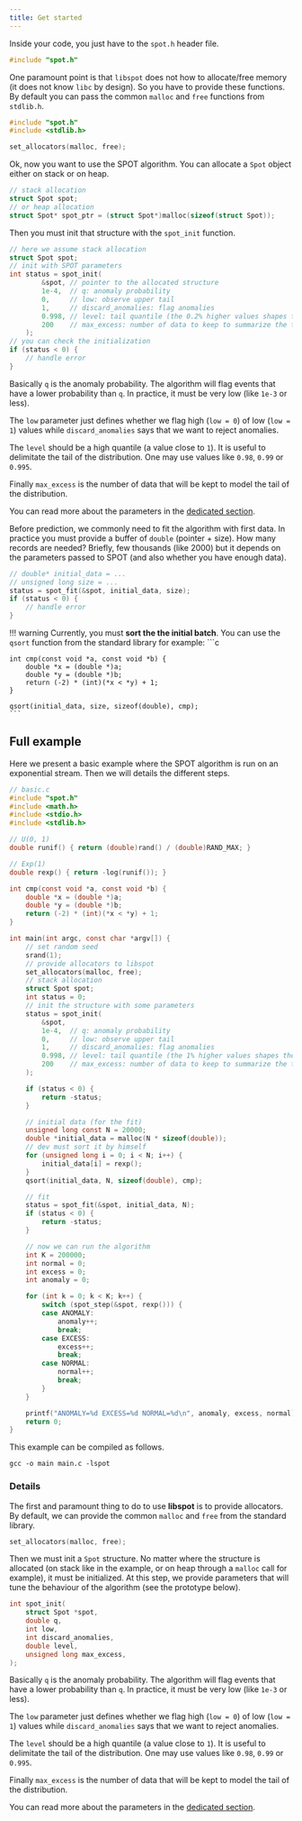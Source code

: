 ```yaml
---
title: Get started
---
```


Inside your code, you just have to the `spot.h` header file.

```c
#include "spot.h"
```

One paramount point is that `libspot` does not how to allocate/free memory (it does not know `libc` by design). So you have to provide these functions. By default you can pass the common `malloc` and `free` functions from `stdlib.h`.

```c
#include "spot.h"
#include <stdlib.h>

set_allocators(malloc, free);
```

Ok, now you want to use the SPOT algorithm. You can allocate a `Spot` object either on stack or on heap.

```c
// stack allocation
struct Spot spot;
// or heap allocation
struct Spot* spot_ptr = (struct Spot*)malloc(sizeof(struct Spot));
```

Then you must init that structure with the `spot_init` function.

```c
// here we assume stack allocation
struct Spot spot;
// init with SPOT parameters
int status = spot_init(
        &spot, // pointer to the allocated structure
        1e-4,  // q: anomaly probability
        0,     // low: observe upper tail
        1,     // discard_anomalies: flag anomalies
        0.998, // level: tail quantile (the 0.2% higher values shapes the tail)
        200    // max_excess: number of data to keep to summarize the tail
    );
// you can check the initialization
if (status < 0) {
    // handle error
}
```

Basically `q` is the anomaly probability. The algorithm will flag events that have a lower probability than `q`. In practice, it must be very low (like `1e-3` or less).

The `low` parameter just defines whether we flag high (`low = 0`) of low (`low = 1`) values while `discard_anomalies` says that we want to reject anomalies.

The `level` should be a high quantile (a value close to `1`). It is useful to delimitate the tail of the distribution. One may use values like `0.98`, `0.99` or `0.995`.

Finally `max_excess` is the number of data that will be kept to model the tail of the distribution.

You can read more about the parameters in the [dedicated section](01_index.md).

Before prediction, we commonly need to fit the algorithm with first data. In practice you must provide a buffer of `double` (pointer + size). How many records are needed? Briefly, few thousands (like 2000) but it depends on the parameters passed to SPOT (and also whether you have enough data).

```c
// double* initial_data = ...
// unsigned long size = ...
status = spot_fit(&spot, initial_data, size);
if (status < 0) {
    // handle error
}
```

<!-- prettier-ignore -->
!!! warning
    Currently, you must **sort the the initial batch**. You can use the `qsort` function from the standard library for example:
    ```c

    int cmp(const void *a, const void *b) {
        double *x = (double *)a;
        double *y = (double *)b;
        return (-2) * (int)(*x < *y) + 1;
    }

    qsort(initial_data, size, sizeof(double), cmp);
    ```

## Full example

Here we present a basic example where the SPOT algorithm is run on an exponential stream. Then we will details the different steps.

```c
// basic.c
#include "spot.h"
#include <math.h>
#include <stdio.h>
#include <stdlib.h>

// U(0, 1)
double runif() { return (double)rand() / (double)RAND_MAX; }

// Exp(1)
double rexp() { return -log(runif()); }

int cmp(const void *a, const void *b) {
    double *x = (double *)a;
    double *y = (double *)b;
    return (-2) * (int)(*x < *y) + 1;
}

int main(int argc, const char *argv[]) {
    // set random seed
    srand(1);
    // provide allocators to libspot
    set_allocators(malloc, free);
    // stack allocation
    struct Spot spot;
    int status = 0;
    // init the structure with some parameters
    status = spot_init(
        &spot,
        1e-4,  // q: anomaly probability
        0,     // low: observe upper tail
        1,     // discard_anomalies: flag anomalies
        0.998, // level: tail quantile (the 1% higher values shapes the tail)
        200    // max_excess: number of data to keep to summarize the tail
    );

    if (status < 0) {
        return -status;
    }

    // initial data (for the fit)
    unsigned long const N = 20000;
    double *initial_data = malloc(N * sizeof(double));
    // dev must sort it by himself
    for (unsigned long i = 0; i < N; i++) {
        initial_data[i] = rexp();
    }
    qsort(initial_data, N, sizeof(double), cmp);

    // fit
    status = spot_fit(&spot, initial_data, N);
    if (status < 0) {
        return -status;
    }

    // now we can run the algorithm
    int K = 200000;
    int normal = 0;
    int excess = 0;
    int anomaly = 0;

    for (int k = 0; k < K; k++) {
        switch (spot_step(&spot, rexp())) {
        case ANOMALY:
            anomaly++;
            break;
        case EXCESS:
            excess++;
            break;
        case NORMAL:
            normal++;
            break;
        }
    }

    printf("ANOMALY=%d EXCESS=%d NORMAL=%d\n", anomaly, excess, normal);
    return 0;
}
```

This example can be compiled as follows.

```shell
gcc -o main main.c -lspot
```

### Details

The first and paramount thing to do to use **libspot** is to provide allocators. By default, we can provide the common `malloc` and `free` from the standard library.

```c
set_allocators(malloc, free);
```

Then we must init a `Spot` structure. No matter where the structure is allocated (on stack like in the example, or on heap through a `malloc` call for example), it must be initialized. At this step, we provide parameters that will tune the behaviour of the algorithm (see the prototype below).

```c
int spot_init(
    struct Spot *spot,
    double q,
    int low,
    int discard_anomalies,
    double level,
    unsigned long max_excess,
);
```

Basically `q` is the anomaly probability. The algorithm will flag events that have a lower probability than `q`. In practice, it must be very low (like `1e-3` or less).

The `low` parameter just defines whether we flag high (`low = 0`) of low (`low = 1`) values while `discard_anomalies` says that we want to reject anomalies.

The `level` should be a high quantile (a value close to `1`). It is useful to delimitate the tail of the distribution. One may use values like `0.98`, `0.99` or `0.995`.

Finally `max_excess` is the number of data that will be kept to model the tail of the distribution.

You can read more about the parameters in the [dedicated section](01_index.md).
